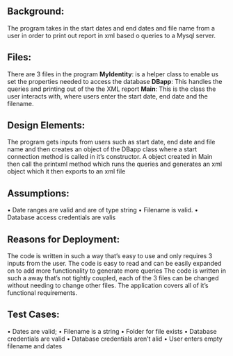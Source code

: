 ## Background:

The program takes in the start dates and end dates and file name from a user in order to print
out report in xml based o queries to a Mysql server.

## Files:

There are 3 files in the program
**MyIdentity**: is a helper class to enable us set the properties needed to access the database
**DBapp**: This handles the queries and printing out of the the XML report
**Main**: This is the class the user interacts with, where users enter the start date, end date and
the filename.

## Design Elements:

The program gets inputs from users such as start date, end date and file name and then creates
an object of the DBapp class where a start connection method is called in it’s constructor. A
object created in Main then call the printxml method which runs the queries and generates an
xml object which it then exports to an xml file

## Assumptions:
• Date ranges are valid and are of type string
• Filename is valid.
• Database access credentials are valis

## Reasons for Deployment:
The code is written in such a way that’s easy to use and only requires 3 inputs from the user.
The code is easy to read and can be easily expanded on to add more functionality to generate
more queries
The code is written in such a away that’s not tightly coupled, each of the 3 files can be changed
without needing to change other files.
The application covers all of it’s functional requirements.

## Test Cases:
• Dates are valid;
• Filename is a string
• Folder for file exists
• Database credentials are valid
• Database credentials aren’t alid
• User enters empty filename and dates